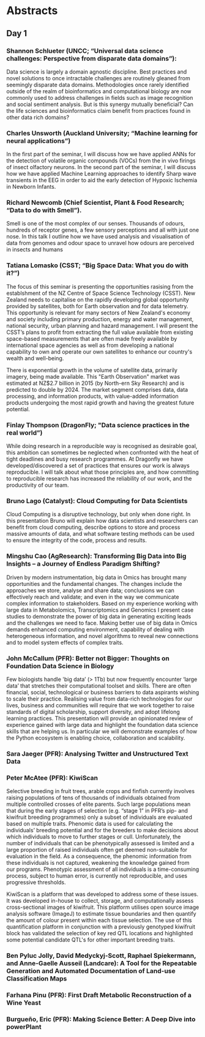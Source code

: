 # Abstracts

## Day 1

### Shannon Schlueter (UNCC; “Universal data science challenges: Perspective from disparate data domains”):

Data science is largely a domain agnostic discipline. Best practices and novel solutions to once intractable challenges are routinely gleaned from seemingly disparate data domains. Methodologies once rarely identified outside of the realm of bioinformatics and computational biology are now commonly used to address challenges in fields such as image recognition and social sentiment analysis. But is this synergy mutually beneficial? Can the life sciences and bioinformatics claim benefit from practices found in other data rich domains?

### Charles Unsworth (Auckland University; “Machine learning for neural applications”)

In the first part of the seminar, I will discuss how we have applied ANNs for the detection of volatile organic compounds (VOCs) from the in vivo firings of insect olfactory neurons. In the second part of the seminar, I will discuss how we have applied Machine Learning approaches to identify Sharp wave transients in the EEG in order to aid the early detection of Hypoxic Ischemia in Newborn Infants.

### Richard Newcomb (Chief Scientist, Plant & Food Research; “Data to do with Smell”).

Smell is one of the most complex of our senses. Thousands of odours, hundreds of receptor genes, a few sensory perceptions and all with just one nose. In this talk I outline how we have used analysis and visualisation of data from genomes and odour space to unravel how odours are perceived in insects and humans

### Tatiana Lomasko (CSST; “Big Space Data: What you do with it?”)

The focus of this seminar is presenting the opportunities rasising from the establshment of the NZ Centre of Space Science Technology (CSST). New Zealand needs to capitalise on the rapidly developing global opportunity provided by satellites, both for Earth observation and for data telemetry. This opportunity is relevant for many sectors of New Zealand's economy and society including primary production, energy and water management, national security, urban planning and hazard management. I will present the CSST’s plans to profit from extracting the full value available from existing space-based measurements that are often made freely available by international space agencies as well as from developing a national capability to own and operate our own satellites to enhance our country's wealth and well-being.

There is exponential growth in the volume of satellite data, primarily imagery, being made available. This "Earth Observation" market was estimated at NZ$2.7 billion in 2015 (by North-ern Sky Research) and is predicted to double by 2024. The market segment comprises data, data processing, and information products, with value-added information products undergoing the most rapid growth and having the greatest future potential.

### Finlay Thompson (DragonFly; "Data science practices in the real world”)

While doing research in a reproducible way is recognised as desirable goal, this ambition can sometimes be neglected when confronted with the heat of tight deadlines and busy research programmes. At Dragonfly we have developed/discovered a set of practices that ensures our work is always reproducible. I will talk about what those principles are, and how committing to reproducible research has increased the reliability of our work, and the productivity of our team.

### Bruno Lago (Catalyst): Cloud Computing for Data Scientists

Cloud Computing is a disruptive technology, but only when done right. In this presentation Bruno will explain how data scientists and researchers can benefit from cloud computing, describe options to store and process massive amounts of data, and what software testing methods can be used to ensure the integrity of the code, process and results. 

### Mingshu Cao (AgResearch): Transforming Big Data into Big Insights – a Journey of Endless Paradigm Shifting?

Driven by modern instrumentation, big data in Omics has brought many opportunities and the fundamental changes. The changes include the approaches we store, analyse and share data; conclusions we can effectively reach and validate; and even in the way we communicate complex information to stakeholders. Based on my experience working with large data in Metabolomics, Transcriptomics and Genomics I present case studies to demonstrate the power of big data in generating exciting leads and the challenges we need to face. Making better use of big data in Omics demands enhanced computing environment, capability of dealing with heterogeneous information, and novel algorithms to reveal new connections and to model system effects of complex traits.    

### John McCallum (PFR): Better not Bigger: Thoughts on Foundation Data Science in Biology 

Few biologists handle 'big data’ (> 1Tb) but now frequently encounter ‘large data’ that stretches their computational toolset and skills. There are often financial, social, technological or business barriers to data aspirants wishing to scale their practice. Realising value from data-rich technologies for our lives, business and communities will require that we work together to raise standards of digital scholarship, support diversity, and adopt lifelong learning practices. This presentation will provide an opinionated review of experience gained with large data and highlight the foundation data science skills that are helping us. In particular we will demonstrate examples of how the Python ecosystem is enabling choice, collaboration and scalability.  

### Sara Jaeger (PFR): Analysing Twitter and Unstructured Text Data

### Peter McAtee (PFR): KiwiScan

Selective breeding in fruit trees, arable crops and finfish currently involves raising populations of tens of thousands of individuals obtained from multiple controlled crosses of elite parents. Such large populations mean that during the early stages of selection (e.g. “stage 1” in PFR’s pip- and kiwifruit breeding programmes) only a subset of individuals are evaluated based on multiple traits. Phenomic data is used for calculating the individuals’ breeding potential and for the breeders to make decisions about which individuals to move to further stages or cull.  Unfortunately, the number of individuals that can be phenotypically assessed is limited and a large proportion of raised individuals often get deemed non-suitable for evaluation in the field.  As a consequence, the phenomic information from these individuals is not captured, weakening the knowledge gained from our programs. Phenotypic assessment of all individuals is a time-consuming process, subject to human error, is currently not reproducible, and uses progressive thresholds.

KiwiScan is a platform that was developed to address some of these issues. It was developed in-house to collect, storage, and computationally assess cross-sectional images of kiwifruit. This platform utilises open source image analysis software (ImageJ) to estimate tissue boundaries and then quantify the amount of colour present within each tissue selection. The use of this quantification platform  in conjunction with a previously genotyped kiwifruit block  has validated the selection of key red QTL locations and  highlighted some potential candidate QTL's for other important breeding traits.

### Ben Pyluc Jolly, David Medyckyj-Scott, Raphael Spiekermann, and Anne-Gaelle Ausseil (Landcare): A Tool for the Repeatable Generation and Automated Documentation of Land-use Classification Maps

### Farhana Pinu (PFR): First Draft Metabolic Reconstruction of a Wine Yeast

### Burgueño, Eric (PFR): Making Science Better: A Deep Dive into powerPlant


